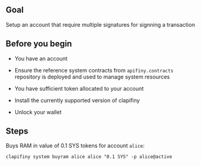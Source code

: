## Goal

Setup an account that require multiple signatures for signning a transaction

## Before you begin

* You have an account

* Ensure the reference system contracts from `apifiny.contracts` repository is deployed and used to manage system resources

* You have sufficient token allocated to your account

* Install the currently supported version of clapifiny

* Unlock your wallet

## Steps

Buys RAM in value of 0.1 SYS tokens for account `alice`:

```shell
clapifiny system buyram alice alice "0.1 SYS" -p alice@active
```